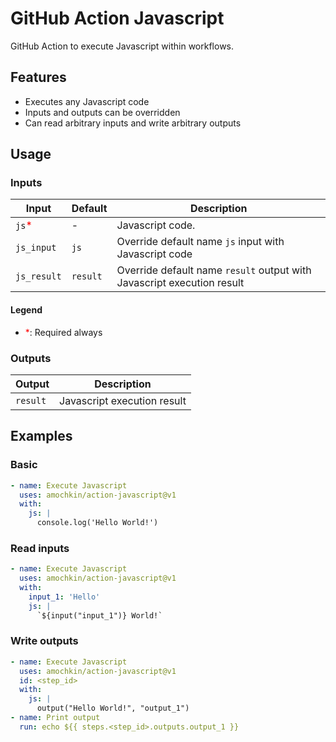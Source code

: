 # GitHub Action Javascript

GitHub Action to execute Javascript within workflows.

## Features

- Executes any Javascript code
- Inputs and outputs can be overridden
- Can read arbitrary inputs and write arbitrary outputs

## Usage

### Inputs

| Input                                             | Default  | Description                                                            |
|---------------------------------------------------|----------|------------------------------------------------------------------------|
| `js`<span style="color:red">*</span>              | -        | Javascript code.                                                       |
| `js_input`                                        | `js`     | Override default name `js` input with Javascript code                  |
| `js_result`                                       | `result` | Override default name `result` output with Javascript execution result |

#### Legend

- <span style="color:red">*</span>: Required always

### Outputs

| Output   | Description                 |
|----------|-----------------------------|
| `result` | Javascript execution result |

## Examples

### Basic

```yaml
- name: Execute Javascript
  uses: amochkin/action-javascript@v1
  with:
    js: |
      console.log('Hello World!')
```

### Read inputs

```yaml
- name: Execute Javascript
  uses: amochkin/action-javascript@v1
  with:
    input_1: 'Hello'
    js: |
      `${input("input_1")} World!`
```

### Write outputs

```yaml
- name: Execute Javascript
  uses: amochkin/action-javascript@v1
  id: <step_id>
  with:
    js: |
      output("Hello World!", "output_1")
- name: Print output
  run: echo ${{ steps.<step_id>.outputs.output_1 }}
```
